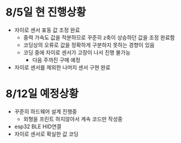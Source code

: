 # 8/5일 현 진행상황
- 자이로 센서 표동 값 조정 완료
  - 중력 가속도 값을 적분하므로 꾸준히 z축이 상승하던 값을 조정 완료함
  - 코딩상의 오류로 값을 정확하게 구분하지 못하는 경향이 있음
  - 코딩 중에 자이로 센서가 고장이 나서 진행 불가능
    - 다음 주까진 구매 예정
- 자이로 센서를 제외한 나머지 센서 구현 완료


# 8/12일 예정상황
- 꾸준히 하드웨어 설계 진행중
  - 외형을 프린트 하지않아서 계속 코드만 작성중
- esp32 BLE HID연결
- 자이로 센서로 확실한 값 코딩